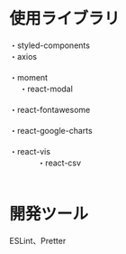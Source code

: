 # 使用ライブラリ
・styled-components<br/>
・axios<br/>     
・moment<br/>   　
・react-modal<br/>    
・react-fontawesome<br/>  
・react-google-charts<br/>   
・react-vis<br/> 　　     　
・react-csv<br/>　    　  
    
# 開発ツール    　     
ESLint、Pretter 

 
　
